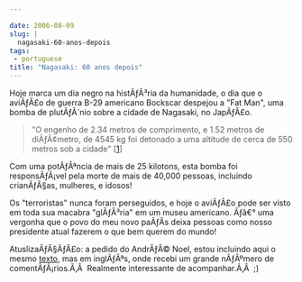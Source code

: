 ```yaml
---

date: 2006-08-09
slug: |
  nagasaki-60-anos-depois
tags:
 - portuguese
title: "Nagasaki: 60 anos depois"
---
```


Hoje marca um dia negro na histÃƒÂ³ria da humanidade, o dia que o
aviÃƒÂ£o de guerra B-29 americano Bockscar despejou a "Fat Man", uma
bomba de plutÃƒÂ´nio sobre a cidade de Nagasaki, no JapÃƒÂ£o.

> \"O engenho de 2.34 metros de comprimento, e 1.52 metros de
> diÃƒÂ¢metro, de 4545 kg foi detonado a uma altitude de cerca de 550
> metros sob a cidade\" \[[1](http://pt.wikipedia.org/wiki/Fat_Man)\]

Com uma potÃƒÂªncia de mais de 25 kilotons, esta bomba foi
responsÃƒÂ¡vel pela morte de mais de 40,000 pessoas, incluindo
crianÃƒÂ§as, mulheres, e idosos!

Os "terroristas" nunca foram perseguidos, e hoje o aviÃƒÂ£o pode ser
visto em toda sua macabra "glÃƒÂ³ria" em um museu americano. Ãƒâ€° uma
vergonha que o povo do meu novo paÃƒÂ­s deixa pessoas como nosso
presidente atual fazerem o que bem querem do mundo!

AtuslizaÃƒÂ§ÃƒÂ£o: a pedido do AndrÃƒÂ© Noel, estou incluindo aqui o
mesmo [texto](http://www.ogmaciel.com/?p=288), mas em inglÃƒÂªs, onde
recebi um grande nÃƒÂºmero de comentÃƒÂ¡rios.Ã‚Â  Realmente interessante
de acompanhar.Ã‚Â  ;)
